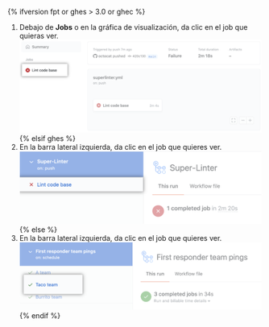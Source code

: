 {% ifversion fpt or ghes > 3.0 or ghec %}
1. Debajo de **Jobs** o en la gráfica de visualización, da clic en el job que quieras ver. ![Limpiar el job de código base](/assets/images/help/repository/superlinter-lint-code-base-job-updated.png)
{% elsif ghes %}
1. En la barra lateral izquierda, da clic en el job que quieres ver. ![Limpiar el job de código base](/assets/images/help/repository/superlinter-lint-code-base-job.png)
{% else %}
1. En la barra lateral izquierda, da clic en el job que quieres ver. ![Seleccionar un job de flujo de trabajo](/assets/images/help/repository/workflow-job.png)
{% endif %}
